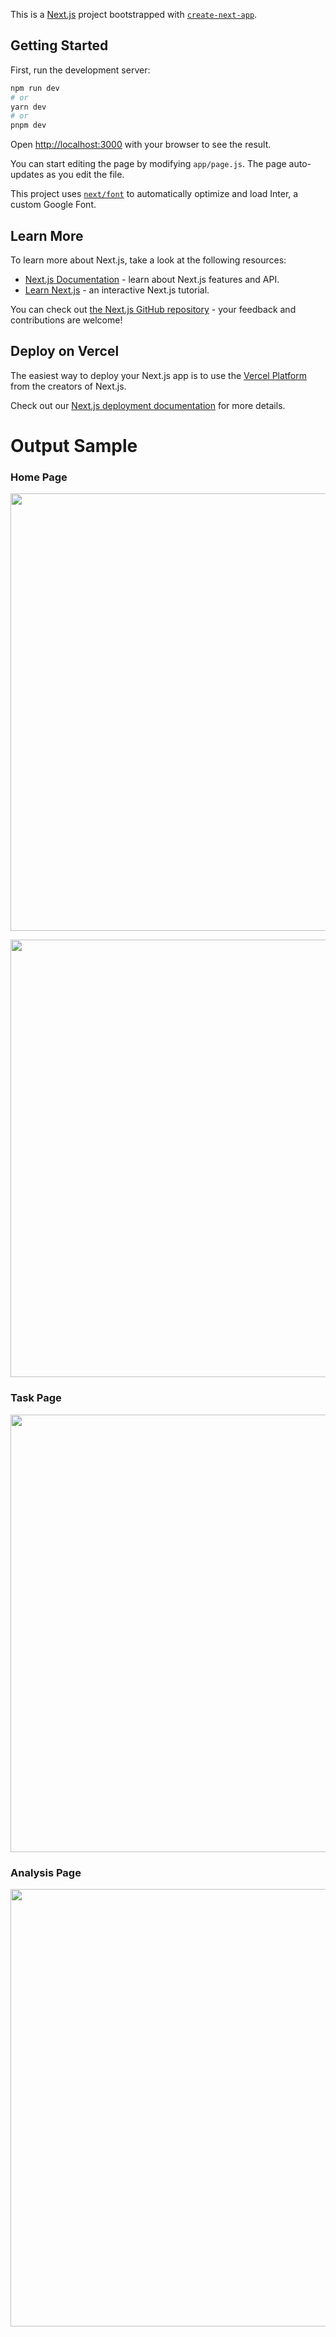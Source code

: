 This is a [Next.js](https://nextjs.org/) project bootstrapped with [`create-next-app`](https://github.com/vercel/next.js/tree/canary/packages/create-next-app).

## Getting Started

First, run the development server:

```bash
npm run dev
# or
yarn dev
# or
pnpm dev
```

Open [http://localhost:3000](http://localhost:3000) with your browser to see the result.

You can start editing the page by modifying `app/page.js`. The page auto-updates as you edit the file.

This project uses [`next/font`](https://nextjs.org/docs/basic-features/font-optimization) to automatically optimize and load Inter, a custom Google Font.

## Learn More

To learn more about Next.js, take a look at the following resources:

- [Next.js Documentation](https://nextjs.org/docs) - learn about Next.js features and API.
- [Learn Next.js](https://nextjs.org/learn) - an interactive Next.js tutorial.

You can check out [the Next.js GitHub repository](https://github.com/vercel/next.js/) - your feedback and contributions are welcome!

## Deploy on Vercel

The easiest way to deploy your Next.js app is to use the [Vercel Platform](https://vercel.com/new?utm_medium=default-template&filter=next.js&utm_source=create-next-app&utm_campaign=create-next-app-readme) from the creators of Next.js.

Check out our [Next.js deployment documentation](https://nextjs.org/docs/deployment) for more details.

<h1>Output Sample</h1>

<h3>Home Page</h3>
<img src="https://github.com/yashhabib01/Pomodoro/assets/75259953/620527c1-d493-4b38-bc8b-1113b4dcf51f" width="800px" height="700px"> </img>


<img src="https://github.com/yashhabib01/Pomodoro/assets/75259953/257b9cb0-c084-42e1-9eab-54b6e30933f9" width="800px" height="700px"> </img>


<h3>Task Page</h3>
<img src="https://github.com/yashhabib01/Pomodoro/assets/75259953/9cbfccfa-b60d-4798-a6cb-04d1fb1f71e7" width="800px" height="700px"> </img>


<h3>Analysis Page</h3>
<img src="https://github.com/yashhabib01/Pomodoro/assets/75259953/2c310047-a547-4c5e-8789-95fbf794c1fd" width="800px" height="700px"> </img>



